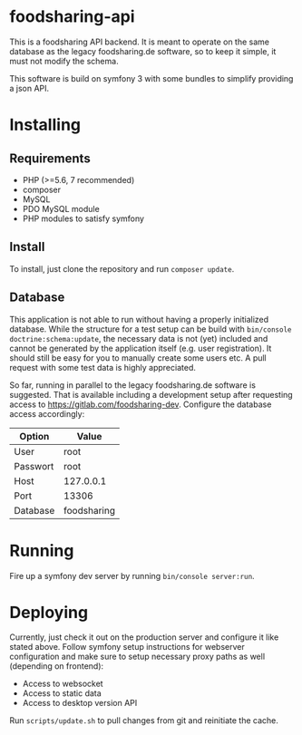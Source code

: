 # foodsharing-api

This is a foodsharing API backend. It is meant to operate on the same database as the legacy foodsharing.de software, so to keep it simple, it must not modify the schema.

This software is build on symfony 3 with some bundles to simplify providing a json API.

# Installing

## Requirements

* PHP (>=5.6, 7 recommended)
* composer
* MySQL
* PDO MySQL module
* PHP modules to satisfy symfony

## Install

To install, just clone the repository and run `composer update`.

## Database

This application is not able to run without having a properly initialized database. While the structure for a test setup can be build with `bin/console doctrine:schema:update`, the necessary data is not (yet) included and cannot be generated by the application itself (e.g. user registration). It should still be easy for you to manually create some users etc.
A pull request with some test data is highly appreciated.

So far, running in parallel to the legacy foodsharing.de software is suggested. That is available including a development setup after requesting access to https://gitlab.com/foodsharing-dev.
Configure the database access accordingly:

|Option|Value|
|----|----|
|User|root|
|Passwort|root|
|Host|127.0.0.1|
|Port|13306|
|Database|foodsharing|

# Running

Fire up a symfony dev server by running `bin/console server:run`.

# Deploying

Currently, just check it out on the production server and configure it like stated above.
Follow symfony setup instructions for webserver configuration and make sure to setup necessary proxy paths as well (depending on frontend):

 * Access to websocket
 * Access to static data
 * Access to desktop version API

Run `scripts/update.sh` to pull changes from git and reinitiate the cache.
